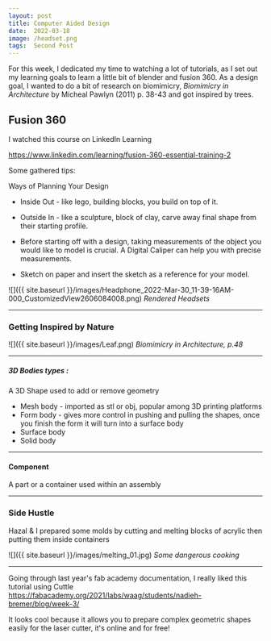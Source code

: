 ```yaml
---
layout: post
title: Computer Aided Design
date:  2022-03-18
image: /headset.png
tags:  Second Post
---
```


For this week, I dedicated my time to watching a lot of tutorials, as I set out my learning goals to learn a little bit of blender and fusion 360. As a design goal, I wanted to do a bit of research on biomimicry, *Biomimicry in Architecture* by Micheal Pawlyn (2011) p. 38-43 and got inspired by trees.

## Fusion 360

I watched this course on LinkedIn Learning

<https://www.linkedin.com/learning/fusion-360-essential-training-2>

Some gathered tips:

Ways of Planning Your Design

* Inside Out - like lego, building blocks, you build on top of it.

* Outside In - like a sculpture, block of clay, carve away final shape from their starting profile.

* Before starting off with a design, taking measurements of the object you would like to model is crucial. A Digital Caliper can help you with precise measurements.

* Sketch on paper and insert the sketch as a reference for your model.


![]({{ site.baseurl }}/images/Headphone_2022-Mar-30_11-39-16AM-000_CustomizedView2606084008.png)
*Rendered Headsets*

---

### Getting Inspired by Nature









![]({{ site.baseurl }}/images/Leaf.png)
*Biomimicry in Architecture, p.48*

---
##### 3D Bodies types : 

A 3D Shape used to add or remove geometry 

* Mesh body - imported as stl or obj, popular among 3D printing platforms 
* Form body - gives more control in pushing and pulling the shapes, once you finish the form it will turn into a surface body
* Surface body
* Solid body
----

#### Component

A part or a container used within an assembly 

---

### Side Hustle 

Hazal & I prepared some molds by cutting and melting blocks of acrylic then putting them inside containers

![]({{ site.baseurl }}/images/melting_01.jpg)
*Some dangerous cooking*

---

Going through last year's fab academy documentation, I really liked this tutorial using Cuttle
<https://fabacademy.org/2021/labs/waag/students/nadieh-bremer/blog/week-3/>

It looks cool because it allows you to prepare complex geometric shapes easily for the laser cutter, it's online and for free! 

 







